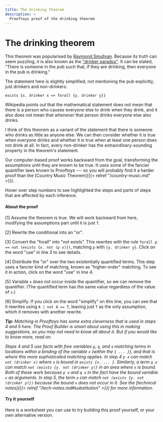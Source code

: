 ```yaml
---
title: The drinking theorem
description: >
  Prooftoys proof of the drinking theorem
---
```


# The drinking theorem

This theorem was popularised by
[Raymond Smullyan](https://wikipedia.org/wiki/Raymond_Smullyan).
Because its truth can seem puzzling, it is also known
as the ["drinker paradox"](https://wikipedia.org/wiki/Drinker_paradox).
It can be stated, "There is someone in the pub such that, if they are
drinking, then everyone in the pub is drinking."

The statement here is slightly simplified, not mentioning the pub
explicitly, just drinkers and non-drinkers:

`exists {x. drinker x => forall {y. drinker y}}`

Wikipedia points out that the mathematical statement does not mean
that there is a person who causes everyone else to drink when they
drink, and it also does not mean that _whenever_ that person drinks
everyone else also drinks.

I think of this theorem as a variant of the statement that there is
someone who drinks as little as anyone else.  We can then consider
whether it is true when everyone drinks and whether it is true when at
least one person does not drink at all.  In fact, every non-drinker
has the extraordinary-sounding property in the theorem's statement.

Our computer-based proof works backward from the goal, transforming
the assumptions until they are known to be true.  It uses some of the
fancier quantifier laws known to Prooftoys --- so you will probably
find it a harder proof than the 
[Country Music Theorem]({{< relref "/country-music.md" >}}).

Hover over step numbers to see highlighted the steps and parts of
steps that are affected by each inference.

<div class="proof-display mb-4" data-steps='
(steps
(1 assumeExplicitly (t (exists {x. ((drinker x) => (forall {y. (drinker y)}))})))
(2 rewrite (s 1) (path "/left/arg/body") (t ((a => b) == ((not a) | b))))
(3 rewrite (s 2) (path "/left/arg/body/right") (t ((forall p) == (not (exists {x. (not (p x))})))))
(4 rewrite (s 3) (path "/left") (t ((exists {x. ((p x) | (q x))}) == ((exists p) | (exists q)))))
(5 rewrite (s 4) (path "/left/right") (t ((exists {x. a}) == a)))
(6 simplifySite (s 5) (path "/left"))
)'></div>

#### About the proof

[1] Assume the theorem is true.  We will work backward from here,
modifying the assumptions part until it is just `T`.

[2] Rewrite the conditional into an "or".

[3] Convert the "forall" into "not exists".  This rewrites with the
rule `forall p == not (exists {x. not (p x)})`, matching `p` with
`{y. drinker y}`.  Click on the word "use" in line 3 to see details.

[4] Distribute the "or" over the two existentially quantified terms.
This step uses a fancier kind of matching, known as "higher-order"
matching.  To see it in action, click on the word "use" in line 4.

[5] Variable `x` does not occur inside the quantifier, so we can
remove the quantifier.  (The quantified term has the same value
regardless of the value of `x`.)

[6] Simplify.  If you click on the word "simplify" on this line, you
can see that it rewrites using `A | not A == T`, leaving just `T`
as the only assumption, which it removes with another rewrite.

***Tip:*** *Matching in Prooftoys has some extra cleverness that is
used in steps 4 and 5 here.  The Proof Builder is smart about using
this in making suggestions, so you may not need to know all about it.
But if you would like to know more, read on.*

*Steps 4 and 5 use facts with free variables `p`, `q`, and `a`
matching terms in locations within a binding of the variable `x`
(within the `{ ... }`), and that is where this more sophisticated
matching applies.  In step 4 `p x` can match `not (drinker x)` where
`x` is bound in `exists {x. ... }`.  Similarly, a term `q x` can match
`not (exists {y. not (drinker y)}` in an area where `x` is bound.
Both of these work because `p x` and `q x` in the fact have the bound
variable `x` as arguments.  In step 5, the term `a` can match `not
(exists {y. not (drinker y)})` because the bound `x` does not occur in
it.  See the [technical notes]({{< relref
"/tech-notes.md#substitution" >}}) for more information.*

<!--
matching facts like these with parts of a step, the match can
succeed if the part of the step has no occurrence of any variable that
is bound at that spot.  If a free variable such as `p` or `q`  is
in a term such as `p x`, `q y`, `p x y` with arguments that are just
a bound variable, it can successfully match against 
possible to match terms of this kind with parts of a 

**Technical notes on steps 4 and 5:** Step 5 uses the fact that
`exists {x. a} == a`.  This fact looks as if it can remove any
existential quantifier anywhere, but it can't.  It does let you remove
the quantifier --- if the bound variable (e.g. `x`) does not appear in
the term that substitutes for `a`!  This is one of the fine points of
[substitution]({{< relref "/tech-notes.md#substitution" >}}) for bound
variables such as the `x` in step 4.

Then if you look carefully at the inference in step 4, you may notice
that step 4 substitutes for `p` and `q`.  The result looks as if it
substitutes for `p x` and `q x`.  It does a maneuver along with the
substitution that gives this effect, and also makes it possible to
bring in terms with the variable `x` even though `x` is bound at the
target site.  If you use the Proof Builder to dig down into the
details of these steps, you can see this maneuver at work.
-->

#### Try it yourself

Here is a worksheet you can use to try building this proof yourself,
or your own alternative version.

<div class="proof-editor mb-4" data-steps='(steps
(1 assumeExplicitly (t (exists {x. ((drinker x) => (forall {y. (drinker y)}))})))
)'></div>
